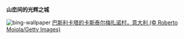 
**山峦间的光辉之城**

![bing-wallpaper](https://www.bing.com/th?id=OHR.SanMartinoVillage_ZH-CN4623104087_1920x1080.jpg)
[巴斯利卡塔的卡斯泰尔梅扎诺村，意大利 (© Roberto Moiola/Getty Images)](https://www.bing.com/search?q=%E5%B7%B4%E6%96%AF%E5%88%A9%E5%8D%A1%E5%A1%94&amp;form=hpcapt&amp;mkt=zh-cn)
  